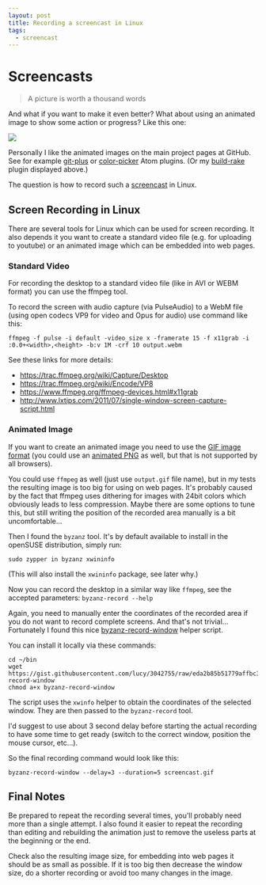 ```yaml
---
layout: post
title: Recording a screencast in Linux
tags:
  - screencast
---
```


# Screencasts

> A picture is worth a thousand words

And what if you want to make it even better? What about using an animated image
to show some action or progress? Like this one:

![](https://cloud.githubusercontent.com/assets/907998/11747115/b7ca1362-a021-11e5-98ed-6111d9fa1410.gif)

Personally I like the animated images on the main project pages at GitHub. See
for example [git-plus](https://github.com/akonwi/git-plus) or [color-picker](
https://github.com/thomaslindstrom/color-picker) Atom plugins. (Or my
[build-rake](https://github.com/lslezak/build-rake) plugin displayed above.)

The question is how to record such a [screencast](https://en.wikipedia.org/wiki/Screencast)
in Linux.

## Screen Recording in Linux

There are several tools for Linux which can be used for screen recording. It
also depends it you want to create a standard video file (e.g. for uploading to
youtube) or an animated image which can be embedded into web pages.

### Standard Video

For recording the desktop to a standard video file (like in AVI or WEBM format)
you can use the ffmpeg tool.

To record the screen with audio capture (via PulseAudio) to a WebM file
(using open codecs VP9 for video and Opus for audio) use command like this:

```
ffmpeg -f pulse -i default -video_size x -framerate 15 -f x11grab -i :0.0+<width>,<height> -b:v 1M -crf 10 output.webm
```

See these links for more details:

  - https://trac.ffmpeg.org/wiki/Capture/Desktop
  - https://trac.ffmpeg.org/wiki/Encode/VP8
  - https://www.ffmpeg.org/ffmpeg-devices.html#x11grab
  - http://www.lxtips.com/2011/07/single-window-screen-capture-script.html

### Animated Image

If you want to create an animated image you need to use the 
[GIF image format](https://en.wikipedia.org/wiki/GIF) (you could use an
[animated PNG](https://en.wikipedia.org/wiki/APNG) as well, but that is not
supported by all browsers).

You could use `ffmpeg` as well (just use `output.gif` file name), but in my
tests the resulting image is too big for using on web pages. It's probably
caused by the fact that ffmpeg uses dithering for images with 24bit colors
which obviously leads to less compression. Maybe there are some options to tune
this, but still writing the position of the recorded area manually is a bit
uncomfortable...

Then I found the `byzanz` tool. It's by default available to install in the
openSUSE distribution, simply run: 

```shell
sudo zypper in byzanz xwininfo
```

(This will also install the `xwininfo` package, see later why.)

Now you can record the desktop in a similar way like `ffmpeg`, see the accepted
parameters: `byzanz-record --help`

Again, you need to manually enter the coordinates of the recorded area if you do
not want to record complete screens. And that's not trivial... Fortunately I
found this nice [byzanz-record-window](https://gist.github.com/lucy/3042755)
helper script.

You can install it locally via these commands:

```shell
cd ~/bin
wget https://gist.githubusercontent.com/lucy/3042755/raw/eda2b85b51779affbc392a2bb3f1b60ed5fe98ff/byzanz-record-window
chmod a+x byzanz-record-window
```

The script uses the `xwinfo` helper to obtain the coordinates of the selected
window. They are then passed to the `byzanz-record` tool.

I'd suggest to use about 3 second delay before starting the actual recording to
have some time to get ready (switch to the correct window, position the mouse
cursor, etc...).

So the final recording command would look like this:

```shell
byzanz-record-window --delay=3 --duration=5 screencast.gif
```

## Final Notes

Be prepared to repeat the recording several times, you'll probably need more
than a single attempt. I also found it easier to repeat the recording than
editing and rebuilding the animation just to remove the useless parts at the
beginning or the end.

Check also the resulting image size, for embedding into web pages it should be
as small as possible. If it is too big then decrease the window size, do a
shorter recording or avoid too many changes in the image.

